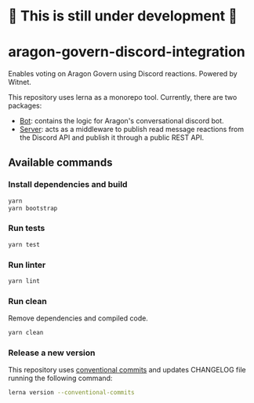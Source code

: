 # :wrench: This is still under development :wrench:

# aragon-govern-discord-integration

Enables voting on Aragon Govern using Discord reactions. Powered by Witnet.

This repository uses lerna as a monorepo tool. Currently, there are two packages:

- [Bot]: contains the logic for Aragon's conversational discord bot.
- [Server]: acts as a middleware to publish read message reactions from the Discord API and publish it through a public REST API.

## Available commands

### Install dependencies and build

```sh
yarn
yarn bootstrap
```

### Run tests

```sh
yarn test
```

### Run linter

```sh
yarn lint
```

### Run clean

Remove dependencies and compiled code.

```sh
yarn clean 
```

### Release a new version

This repository uses [conventional commits](https://www.conventionalcommits.org/en/v1.0.0/) and updates CHANGELOG file running the following command:

```sh
lerna version --conventional-commits
```

[Bot]: packages/bot
[Server]: packages/server